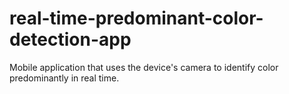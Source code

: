 # real-time-predominant-color-detection-app
Mobile application that uses the device's camera to identify color predominantly in real time.
